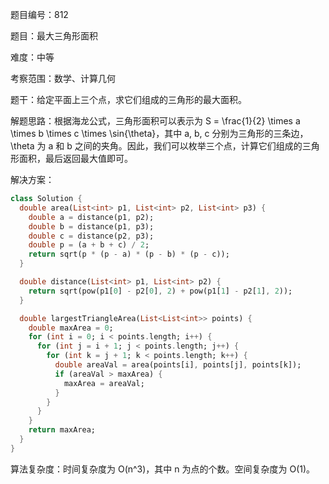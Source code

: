 题目编号：812

题目：最大三角形面积

难度：中等

考察范围：数学、计算几何

题干：给定平面上三个点，求它们组成的三角形的最大面积。

解题思路：根据海龙公式，三角形面积可以表示为 S = \frac{1}{2} \times a \times b \times c \times \sin{\theta}，其中 a, b, c 分别为三角形的三条边，\theta 为 a 和 b 之间的夹角。因此，我们可以枚举三个点，计算它们组成的三角形面积，最后返回最大值即可。

解决方案：

```dart
class Solution {
  double area(List<int> p1, List<int> p2, List<int> p3) {
    double a = distance(p1, p2);
    double b = distance(p1, p3);
    double c = distance(p2, p3);
    double p = (a + b + c) / 2;
    return sqrt(p * (p - a) * (p - b) * (p - c));
  }

  double distance(List<int> p1, List<int> p2) {
    return sqrt(pow(p1[0] - p2[0], 2) + pow(p1[1] - p2[1], 2));
  }

  double largestTriangleArea(List<List<int>> points) {
    double maxArea = 0;
    for (int i = 0; i < points.length; i++) {
      for (int j = i + 1; j < points.length; j++) {
        for (int k = j + 1; k < points.length; k++) {
          double areaVal = area(points[i], points[j], points[k]);
          if (areaVal > maxArea) {
            maxArea = areaVal;
          }
        }
      }
    }
    return maxArea;
  }
}
```

算法复杂度：时间复杂度为 O(n^3)，其中 n 为点的个数。空间复杂度为 O(1)。
